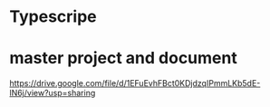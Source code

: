 # Typescripe
# master project and document
https://drive.google.com/file/d/1EFuEvhFBct0KDjdzqIPmmLKb5dE-lN6j/view?usp=sharing
